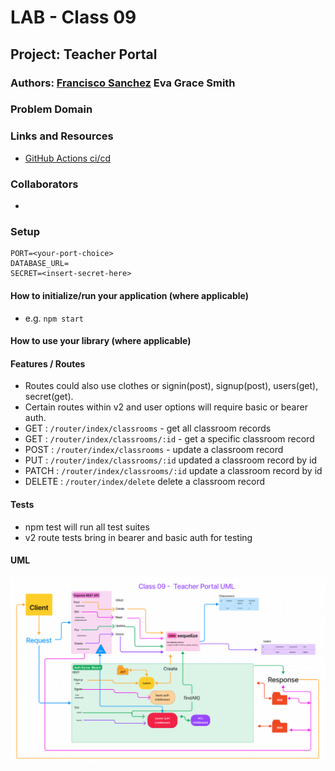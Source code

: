 

# LAB - Class 09

## Project: Teacher Portal

### Authors: [Francisco Sanchez](https://github.com/c0d3cisco) Eva Grace Smith

### Problem Domain



### Links and Resources

- [GitHub Actions ci/cd](https://github.com/EvaGraceSmith/teacherportal)
<!-- - [Back-end deployment](https://auth-api-xzpo.onrender.com) -->

### Collaborators

-

### Setup

    PORT=<your-port-choice>
    DATABASE_URL=
    SECRET=<insert-secret-here>

#### How to initialize/run your application (where applicable)

- e.g. `npm start`

#### How to use your library (where applicable)

#### Features / Routes

- Routes could also use clothes or signin(post), signup(post), users(get), secret(get).
- Certain routes within v2 and user options will require basic or bearer auth.
- GET : `/router/index/classrooms` - get all classroom records
- GET : `/router/index/classrooms/:id` - get a specific classroom record
- POST : `/router/index/classrooms` - update a classroom record
- PUT : `/router/index/classrooms/:id` updated a classroom record by id
- PATCH : `/router/index/classrooms/:id` update a classroom record by id
- DELETE : `/router/index/delete` delete a classroom record

#### Tests

- npm test will run all test suites
- v2 route tests bring in bearer and basic auth for testing

#### UML

![UML](./img/class-09-uml.png)
